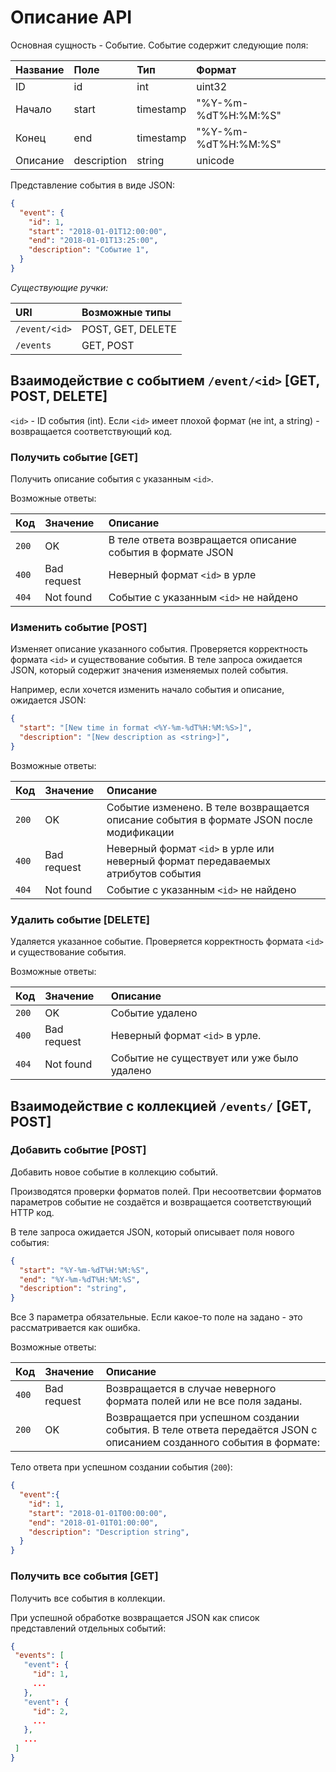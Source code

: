 # Описание API

Основная сущность - Событие. Событие содержит следующие поля:

| Название        | Поле        | Тип           |  Формат |
| :-------------- |:-----       |:--------------|:--------|
| ID              |id           | int           | uint32  |
| Начало          |start        | timestamp     | "%Y-%m-%dT%H:%M:%S" |
| Конец           |end          | timestamp     | "%Y-%m-%dT%H:%M:%S" |
| Описание        |description  | string        | unicode |

Представление события в виде JSON:
```json
{
  "event": {
    "id": 1,
    "start": "2018-01-01T12:00:00",
    "end": "2018-01-01T13:25:00",
    "description": "Событие 1",
  }
}
```

*Существующие ручки:*

| URI           | Возможные типы    |
|:-------       | :--------------   |
|`/event/<id>`  | POST, GET, DELETE |
|`/events`      | GET, POST         |



## Взаимодействие с событием `/event/<id>` [GET, POST, DELETE]

`<id>` - ID события (int). Если `<id>` имеет плохой формат (не int, а string) - возвращается соответствующий код.

### Получить событие [GET]

Получить описание события с указанным `<id>`.

Возможные ответы:

| Код           | Значение          | Описание           |
|:-------       | :--------------   |:--------------     |
|`200`          | OK                | В теле ответа возвращается описание события в формате JSON |
|`400`          | Bad request       | Неверный формат `<id>` в урле |
|`404`          | Not found         | Событие с указанным `<id>` не найдено |


### Изменить событие [POST]

Изменяет описание указанного события. Проверяется корректность формата `<id>` и существование события. В теле запроса ожидается JSON, который содержит значения изменяемых полей события. 

Например, если хочется изменить начало события и описание, ожидается JSON:
```json
{
  "start": "[New time in format <%Y-%m-%dT%H:%M:%S>]",
  "description": "[New description as <string>]",
}
```

Возможные ответы:

| Код           | Значение          | Описание           |
|:-------       | :--------------   |:--------------     |
|`200`          | OK                | Событие изменено. В теле возвращается описание события в формате JSON после модификации |
|`400`          | Bad request       | Неверный формат `<id>` в урле или неверный формат передаваемых атрибутов события |
|`404`          | Not found         | Событие с указанным `<id>` не найдено |


### Удалить событие [DELETE]

Удаляется указанное событие. Проверяется корректность формата `<id>` и существование события.

Возможные ответы:

| Код           | Значение          | Описание           |
|:-------       | :--------------   |:--------------     |
|`200`          | OK                | Событие удалено |
|`400`          | Bad request       | Неверный формат `<id>` в урле. |
|`404`          | Not found         | Событие не существует или уже было удалено |
 
 


## Взаимодействие с коллекцией `/events/` [GET, POST]


### Добавить событие [POST]

Добавить новое событие в коллекцию событий.

Производятся проверки форматов полей. При несоответсвии форматов параметров событие не создаётся и возвращается соответствующий HTTP код.

В теле запроса ожидается JSON, который описывает поля нового события:
```json
{
  "start": "%Y-%m-%dT%H:%M:%S",
  "end": "%Y-%m-%dT%H:%M:%S",
  "description": "string",
}
```
Все 3 параметра обязательные. Если какое-то поле на задано - это рассматривается как ошибка.

Возможные ответы:

 Код           | Значение          | Описание           |
|:-------       | :--------------   |:--------------     |
|`400`          | Bad request       |  Возвращается в случае неверного формата полей или не все поля заданы. |
|`200`          | OK                | Возвращается при успешном создании события. В теле ответа передаётся JSON с описанием созданного события в формате: |

Тело ответа при успешном создании события (`200`):
```json
{
  "event":{
    "id": 1,
    "start": "2018-01-01T00:00:00",
    "end": "2018-01-01T01:00:00",
    "description": "Description string",
  }
}
```

### Получить все события [GET]

Получить все события в коллекции.

При успешной обработке возвращается JSON как список представлений отдельных событий:
 ```json
{
  "events": [
    "event": {
      "id": 1,
      ...
    },
    "event": {
      "id": 2,
      ...
    },
    ...
  ]
}
 ```
